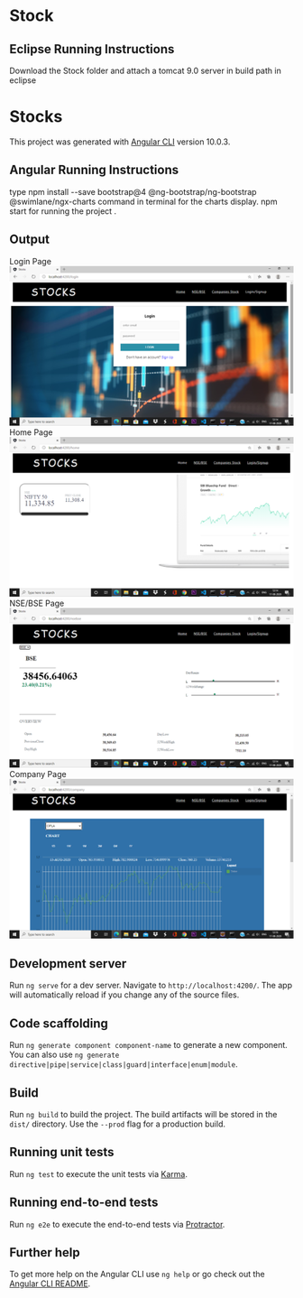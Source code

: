 # Stock

## Eclipse Running Instructions

Download the Stock folder and attach a tomcat 9.0 server in build path in eclipse


# Stocks

This project was generated with [Angular CLI](https://github.com/angular/angular-cli) version 10.0.3.

## Angular Running Instructions

type npm install --save bootstrap@4 @ng-bootstrap/ng-bootstrap @swimlane/ngx-charts command in terminal for the charts display.
npm start for running the project .

## Output
Login Page
![Output](login.png)
Home Page
![Output](home.png)
NSE/BSE Page
![Output](nsebse.png)
Company Page
![Output](company.png)



## Development server

Run `ng serve` for a dev server. Navigate to `http://localhost:4200/`. The app will automatically reload if you change any of the source files.

## Code scaffolding

Run `ng generate component component-name` to generate a new component. You can also use `ng generate directive|pipe|service|class|guard|interface|enum|module`.

## Build

Run `ng build` to build the project. The build artifacts will be stored in the `dist/` directory. Use the `--prod` flag for a production build.

## Running unit tests

Run `ng test` to execute the unit tests via [Karma](https://karma-runner.github.io).

## Running end-to-end tests

Run `ng e2e` to execute the end-to-end tests via [Protractor](http://www.protractortest.org/).

## Further help

To get more help on the Angular CLI use `ng help` or go check out the [Angular CLI README](https://github.com/angular/angular-cli/blob/master/README.md).


